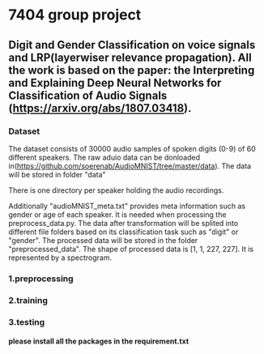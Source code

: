 # 7404 group project

## Digit and Gender Classification on voice signals and LRP(layerwiser relevance propagation). All the work is based on the paper: the Interpreting and Explaining Deep Neural Networks for Classification of Audio Signals (https://arxiv.org/abs/1807.03418).

### Dataset
The dataset consists of 30000 audio samples of spoken digits (0-9) of 60 different speakers. The raw aduio data can be donloaded in(https://github.com/soerenab/AudioMNIST/tree/master/data). The data will be stored in folder "data"

There is one directory per speaker holding the audio recordings. 

Additionally "audioMNIST_meta.txt" provides meta information such as gender or age of each speaker. It is needed when processing the preprocess_data.py. The data after transformation will be splited into different file folders based on its classification task such as "digit" or "gender". The processed data will be stored in the folder "preprocessed_data". The shape of processed data is [1, 1, 227, 227]. It is represented by a spectrogram. 





### 1.preprocessing 
### 2.training
### 3.testing

#### please install all the packages in the requirement.txt



